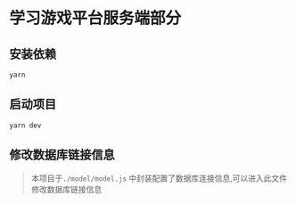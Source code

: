 # 学习游戏平台服务端部分

## 安装依赖
```
yarn 
```

## 启动项目
```
yarn dev
```

## 修改数据库链接信息

>本项目于`./model/model.js` 中封装配置了数据库连接信息,可以进入此文件修改数据库链接信息


